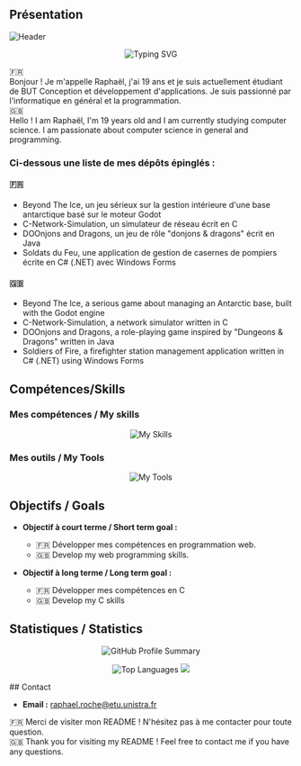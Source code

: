 ## Présentation
![Header](https://capsule-render.vercel.app/api?type=waving&color=gradient&customColorList=6,11,20&height=180&section=header&text=Raphaël%20Roche&fontSize=42&fontAlignY=35&desc=Full-Stack%20Developer%20in%20Progress&descSize=20&descAlignY=55&animation=twinkling)

<p align="center">
  <img src="https://readme-typing-svg.herokuapp.com?font=Fira+Code&size=22&duration=2500&pause=500&color=9D4EDD&center=true&vCenter=true&width=440&lines=Software+Engineering+Student;Full-Stack+Developer;Problem+Solver;Always+Learning" alt="Typing SVG" />
</p>

🇫🇷 
\
Bonjour ! Je m'appelle Raphaël, j'ai 19 ans et je suis actuellement étudiant de BUT Conception et développement d'applications. Je suis passionné par l'informatique en général et la programmation.
\
🇬🇧 
\
Hello ! I am Raphaël, I'm 19 years old and I am currently studying computer science. I am passionate about computer science in general and programming.

### Ci-dessous une liste de mes dépôts épinglés :
#### 🇫🇷 

- Beyond The Ice, un jeu sérieux sur la gestion intérieure d'une base antarctique basé sur le moteur Godot
- C-Network-Simulation, un simulateur de réseau écrit en C
- DOOnjons and Dragons, un jeu de rôle "donjons & dragons" écrit en Java
- Soldats du Feu, une application de gestion de casernes de pompiers écrite en C# (.NET) avec Windows Forms

#### 🇬🇧 

- Beyond The Ice, a serious game about managing an Antarctic base, built with the Godot engine
- C-Network-Simulation, a network simulator written in C
- DOOnjons and Dragons, a role-playing game inspired by "Dungeons & Dragons" written in Java
- Soldiers of Fire, a firefighter station management application written in C# (.NET) using Windows Forms

## Compétences/Skills

### Mes compétences / My skills

<p align="center">
  <img src="https://skillicons.dev/icons?i=html,js,css,c,cs,dotnet,java,php,bash,sqlite,godot" alt="My Skills">
</p>

### Mes outils / My Tools

<p align="center">
  <img src="https://skillicons.dev/icons?i=debian,git,idea,clion" alt="My Tools">
</p>

## Objectifs / Goals

- **Objectif à court terme / Short term goal :** 
    - 🇫🇷 Développer mes compétences en programmation web.
    - 🇬🇧 Develop my web programming skills.

- **Objectif à long terme / Long term goal :** 
    - 🇫🇷 Développer mes compétences en C
    - 🇬🇧 Develop my C skills

## Statistiques / Statistics

<p align="center">
  <img src="http://github-profile-summary-cards.vercel.app/api/cards/profile-details?username=raphaelroche&theme=2077" alt="GitHub Profile Summary"/>
</p>

<p align="center">
  <img src="http://github-profile-summary-cards.vercel.app/api/cards/repos-per-language?username=raphaelroche&theme=2077" alt="Top Languages"/>
  <img src="http://github-profile-summary-cards.vercel.app/api/cards/stats?username=raphaelroche1&theme=2077"/>
</p>
## Contact

- **Email :** raphael.roche@etu.unistra.fr

🇫🇷  Merci de visiter mon README ! N'hésitez pas à me contacter pour toute question.
\
🇬🇧  Thank you for visiting my README ! Feel free to contact me if you have any questions.
